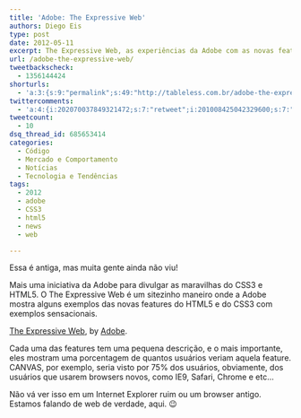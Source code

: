 ```yaml
---
title: 'Adobe: The Expressive Web'
authors: Diego Eis
type: post
date: 2012-05-11
excerpt: The Expressive Web, as experiências da Adobe com as novas features do HTML5 e CSS3.
url: /adobe-the-expressive-web/
tweetbackscheck:
  - 1356144424
shorturls:
  - 'a:3:{s:9:"permalink";s:49:"http://tableless.com.br/adobe-the-expressive-web/";s:7:"tinyurl";s:26:"http://tinyurl.com/75r8l7r";s:4:"isgd";s:19:"http://is.gd/RkLrAs";}'
twittercomments:
  - 'a:4:{i:202070037849321472;s:7:"retweet";i:201008425042329600;s:7:"retweet";i:201003761940963328;s:7:"retweet";i:200998002398208002;s:7:"retweet";}'
tweetcount:
  - 10
dsq_thread_id: 685653414
categories:
  - Código
  - Mercado e Comportamento
  - Notícias
  - Tecnologia e Tendências
tags:
  - 2012
  - adobe
  - CSS3
  - html5
  - news
  - web

---
```

Essa é antiga, mas muita gente ainda não viu! 

Mais uma iniciativa da Adobe para divulgar as maravilhas do CSS3 e HTML5. O The Expressive Web é um sitezinho maneiro onde a Adobe mostra alguns exemplos das novas features do HTML5 e do CSS3 com exemplos sensacionais. 

[The Expressive Web][1], by [Adobe][2].

Cada uma das features tem uma pequena descrição, e o mais importante, eles mostram uma porcentagem de quantos usuários veriam aquela feature. CANVAS, por exemplo, seria visto por 75% dos usuários, obviamente, dos usuários que usarem browsers novos, como IE9, Safari, Chrome e etc&#8230; 

Não vá ver isso em um Internet Explorer ruim ou um browser antigo. Estamos falando de web de verdade, aqui. 😉

 [1]: http://bit.ly/IYBclM
 [2]: http://adobe.com/
